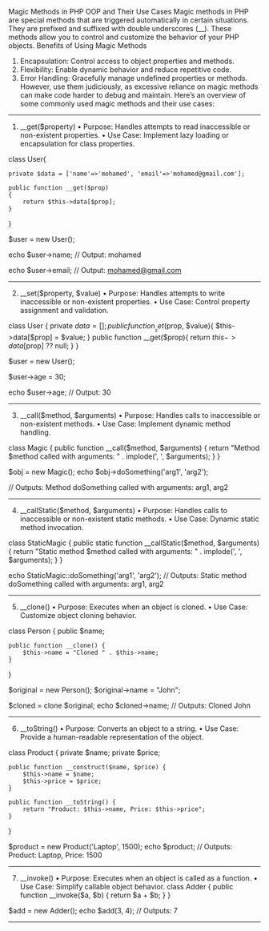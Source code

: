 Magic Methods in PHP OOP and Their Use Cases
Magic methods in PHP are special methods that are triggered automatically in certain situations. They are prefixed and suffixed with double underscores (__). These methods allow you to control and customize the behavior of your PHP objects.
Benefits of Using Magic Methods
1.	Encapsulation: Control access to object properties and methods.
2.	Flexibility: Enable dynamic behavior and reduce repetitive code.
3.	Error Handling: Gracefully manage undefined properties or methods.
However, use them judiciously, as excessive reliance on magic methods can make code harder to debug and maintain.
 Here’s an overview of some commonly used magic methods and their use cases:
________________________________________
1. __get($property)
•	Purpose: Handles attempts to read inaccessible or non-existent properties.
•	Use Case: Implement lazy loading or encapsulation for class properties.
 
class User{

    private $data = ['name'=>'mohamed', 'email'=>'mohamed@gmail.com'];

    public function __get($prop)
    {
        return $this->data[$prop];
    }

}

$user = new User();

echo $user->name; // Output: mohamed

echo $user->email; // Output: mohamed@gmail.com
________________________________________

2. __set($property, $value)
•	Purpose: Handles attempts to write inaccessible or non-existent properties.
•	Use Case: Control property assignment and validation.
 
class User {
    private $data =[];
    public function __set($prop, $value){
        $this->data[$prop] = $value;
    }
    public function __get($prop){
        return $this->data[$prop] ?? null;
    }
}

$user = new User();

$user->age = 30;

echo $user->age; // Output: 30
________________________________________

3. __call($method, $arguments)
•	Purpose: Handles calls to inaccessible or non-existent methods.
•	Use Case: Implement dynamic method handling.
 
class Magic {
    public function __call($method, $arguments) {
        return "Method $method called with arguments: " . implode(', ', $arguments);
    }
}

$obj = new Magic();
echo $obj->doSomething('arg1', 'arg2'); 

// Outputs: Method doSomething called with arguments: arg1, arg2
________________________________________

4. __callStatic($method, $arguments)
•	Purpose: Handles calls to inaccessible or non-existent static methods.
•	Use Case: Dynamic static method invocation.

class StaticMagic {
    public static function __callStatic($method, $arguments) {
        return "Static method $method called with arguments: " . implode(', ', $arguments);
    }
}

echo StaticMagic::doSomething('arg1', 'arg2');
// Outputs: Static method doSomething called with arguments: arg1, arg2


 ________________________________________
5. __clone()
•	Purpose: Executes when an object is cloned.
•	Use Case: Customize object cloning behavior.

class Person {
    public $name;

    public function __clone() {
        $this->name = "Cloned " . $this->name;
    }
}

$original = new Person();
$original->name = "John";

$cloned = clone $original;
echo $cloned->name; // Outputs: Cloned John
 
________________________________________
6. __toString()
•	Purpose: Converts an object to a string.
•	Use Case: Provide a human-readable representation of the object.

 
class Product {
    private $name;
    private $price;

    public function __construct($name, $price) {
        $this->name = $name;
        $this->price = $price;
    }

    public function __toString() {
        return "Product: $this->name, Price: $this->price";
    }
}

$product = new Product('Laptop', 1500);
echo $product; // Outputs: Product: Laptop, Price: 1500
________________________________________
7. __invoke()
•	Purpose: Executes when an object is called as a function.
•	Use Case: Simplify callable object behavior.
class Adder {
    public function __invoke($a, $b) {
        return $a + $b;
    }
}

$add = new Adder();
echo $add(3, 4); // Outputs: 7
 



________________________________________

